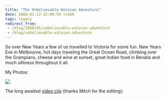 ```yaml
---
title: "The Unbelievable Waleian Adventure"
date: 2008-01-13 12:00:59 +1100
tags: legacy
redirect_from:
 - /blog/2008/01/unbelievable-waleian-adventure
 - /blog/unbelievable-waleian-adventure
---
```


So over New Years a few of us travelled to Victoria for some fun. New Years Eve in Melbourne, hot days traveling the Great Ocean Road, climbing over the Grampians, cheese and wine at sunset, great Indian food in Benalla and much silliness throughout it all.



My Photos:

<a href="http://picasaweb.google.com/calebbrown01/TheUnbelievableWaleianAdventure"><img src="http://lh3.google.com/calebbrown01/R4Cs19CrcMI/AAAAAAAACxI/DXNasjtzqqw/s288/IMG_1924.JPG" /></a>



The long awaited <a href="http://youtube.com/watch?v=c1gS7RBggmQ">video clip</a> (thanks Mitch for the editing):

<object width="425" height="355"><param name="movie" value="http://www.youtube.com/v/c1gS7RBggmQ&rel=0&color1=0x3a3a3a&color2=0x999999&border=0"></param><param name="wmode" value="transparent"></param><embed src="http://www.youtube.com/v/c1gS7RBggmQ&rel=0&color1=0x3a3a3a&color2=0x999999&border=0" type="application/x-shockwave-flash" wmode="transparent" width="425" height="355"></embed></object><!--break-->

